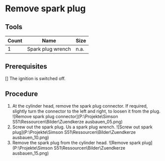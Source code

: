 # Remove spark plug

## Tools

|Count|Name|Size|
|---|---|---|
|1|Spark plug wrench|n.a.|


## Prerequisites
[] The ignition is switched off.

## Procedure

1. At the cylinder head, remove the spark plug connector. If required, slightly turn the connector to the left and right, to loosen it from the plug. ![Remove spark plug connector](P:\Projekte\Simson S51\Ressourcen\Bilder\Zuendkerze ausbauen_05.png)
1. Screw out the spark plug. Us a spark plug wrench. ![Screw out spark plug](P:\Projekte\Simson S51\Ressourcen\Bilder\Zuendkerze ausbauen_10.png)
1. Remove the spark plug from the cylinder head. ![Remove spark plug](P:\Projekte\Simson S51\Ressourcen\Bilder\Zuendkerze ausbauen_15.png)

